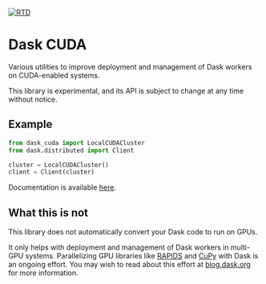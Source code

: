 [![RTD](https://readthedocs.org/projects/dask-cuda/badge/?version=latest)](https://dask-cuda.readthedocs.io/en/latest/?badge=latest)

Dask CUDA
=========

Various utilities to improve deployment and management of Dask workers on
CUDA-enabled systems.

This library is experimental, and its API is subject to change at any time
without notice.

Example
-------

```python
from dask_cuda import LocalCUDACluster
from dask.distributed import Client

cluster = LocalCUDACluster()
client = Client(cluster)
```

Documentation is available [here](https://dask-cuda.readthedocs.io/).

What this is not
----------------

This library does not automatically convert your Dask code to run on GPUs.

It only helps with deployment and management of Dask workers in multi-GPU
systems.  Parallelizing GPU libraries like [RAPIDS](https://rapids.ai) and
[CuPy](https://cupy.chainer.org) with Dask is an ongoing effort.  You may wish
to read about this effort at [blog.dask.org](https://blog.dask.org) for more
information.
